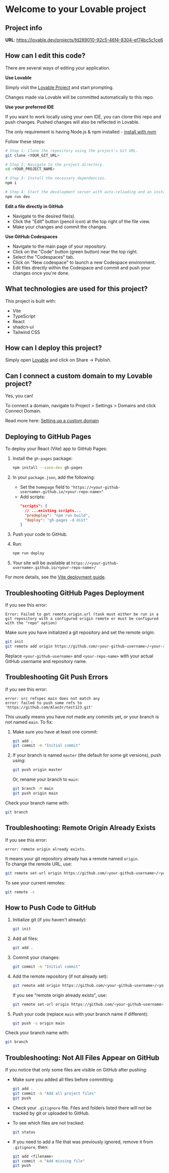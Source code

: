 # Welcome to your Lovable project

## Project info

**URL**: https://lovable.dev/projects/fd289010-92c5-46f4-8304-ef74bc5c1ce6

## How can I edit this code?

There are several ways of editing your application.

**Use Lovable**

Simply visit the [Lovable Project](https://lovable.dev/projects/fd289010-92c5-46f4-8304-ef74bc5c1ce6) and start prompting.

Changes made via Lovable will be committed automatically to this repo.

**Use your preferred IDE**

If you want to work locally using your own IDE, you can clone this repo and push changes. Pushed changes will also be reflected in Lovable.

The only requirement is having Node.js & npm installed - [install with nvm](https://github.com/nvm-sh/nvm#installing-and-updating)

Follow these steps:

```sh
# Step 1: Clone the repository using the project's Git URL.
git clone <YOUR_GIT_URL>

# Step 2: Navigate to the project directory.
cd <YOUR_PROJECT_NAME>

# Step 3: Install the necessary dependencies.
npm i

# Step 4: Start the development server with auto-reloading and an instant preview.
npm run dev
```

**Edit a file directly in GitHub**

- Navigate to the desired file(s).
- Click the "Edit" button (pencil icon) at the top right of the file view.
- Make your changes and commit the changes.

**Use GitHub Codespaces**

- Navigate to the main page of your repository.
- Click on the "Code" button (green button) near the top right.
- Select the "Codespaces" tab.
- Click on "New codespace" to launch a new Codespace environment.
- Edit files directly within the Codespace and commit and push your changes once you're done.

## What technologies are used for this project?

This project is built with:

- Vite
- TypeScript
- React
- shadcn-ui
- Tailwind CSS

## How can I deploy this project?

Simply open [Lovable](https://lovable.dev/projects/fd289010-92c5-46f4-8304-ef74bc5c1ce6) and click on Share -> Publish.

## Can I connect a custom domain to my Lovable project?

Yes, you can!

To connect a domain, navigate to Project > Settings > Domains and click Connect Domain.

Read more here: [Setting up a custom domain](https://docs.lovable.dev/tips-tricks/custom-domain#step-by-step-guide)

## Deploying to GitHub Pages

To deploy your React (Vite) app to GitHub Pages:

1. Install the `gh-pages` package:
   ```sh
   npm install --save-dev gh-pages
   ```

2. In your `package.json`, add the following:
   - Set the `homepage` field to `"https://<your-github-username>.github.io/<your-repo-name>"`
   - Add scripts:
     ```json
     "scripts": {
       // ...existing scripts...
       "predeploy": "npm run build",
       "deploy": "gh-pages -d dist"
     }
     ```

3. Push your code to GitHub.

4. Run:
   ```sh
   npm run deploy
   ```

5. Your site will be available at `https://<your-github-username>.github.io/<your-repo-name>/`

For more details, see the [Vite deployment guide](https://vitejs.dev/guide/static-deploy.html#github-pages).

## Troubleshooting GitHub Pages Deployment

If you see this error:
```
Error: Failed to get remote.origin.url (task must either be run in a git repository with a configured origin remote or must be configured with the "repo" option)
```
Make sure you have initialized a git repository and set the remote origin:

```sh
git init
git remote add origin https://github.com/<your-github-username>/<your-repo-name>.git
```

Replace `<your-github-username>` and `<your-repo-name>` with your actual GitHub username and repository name.

## Troubleshooting Git Push Errors

If you see this error:
```
error: src refspec main does not match any
error: failed to push some refs to 'https://github.com/Alan3r/test123.git'
```
This usually means you have not made any commits yet, or your branch is not named `main`. To fix:

1. Make sure you have at least one commit:
   ```sh
   git add .
   git commit -m "Initial commit"
   ```

2. If your branch is named `master` (the default for some git versions), push using:
   ```sh
   git push origin master
   ```
   Or, rename your branch to `main`:
   ```sh
   git branch -M main
   git push origin main
   ```

Check your branch name with:
```sh
git branch
```

## Troubleshooting: Remote Origin Already Exists

If you see this error:
```
error: remote origin already exists.
```
It means your git repository already has a remote named `origin`.  
To change the remote URL, use:

```sh
git remote set-url origin https://github.com/<your-github-username>/<your-repo-name>.git
```

To see your current remotes:

```sh
git remote -v
```

## How to Push Code to GitHub

1. Initialize git (if you haven't already):
   ```sh
   git init
   ```

2. Add all files:
   ```sh
   git add .
   ```

3. Commit your changes:
   ```sh
   git commit -m "Initial commit"
   ```

4. Add the remote repository (if not already set):
   ```sh
   git remote add origin https://github.com/<your-github-username>/<your-repo-name>.git
   ```
   If you see "remote origin already exists", use:
   ```sh
   git remote set-url origin https://github.com/<your-github-username>/<your-repo-name>.git
   ```

5. Push your code (replace `main` with your branch name if different):
   ```sh
   git push -u origin main
   ```

Check your branch name with:
```sh
git branch
```

## Troubleshooting: Not All Files Appear on GitHub

If you notice that only some files are visible on GitHub after pushing:

- Make sure you added all files before committing:
  ```sh
  git add .
  git commit -m "Add all project files"
  git push
  ```

- Check your `.gitignore` file. Files and folders listed there will not be tracked by git or uploaded to GitHub.

- To see which files are not tracked:
  ```sh
  git status
  ```

- If you need to add a file that was previously ignored, remove it from `.gitignore`, then:
  ```sh
  git add <filename>
  git commit -m "Add missing file"
  git push
  ```
